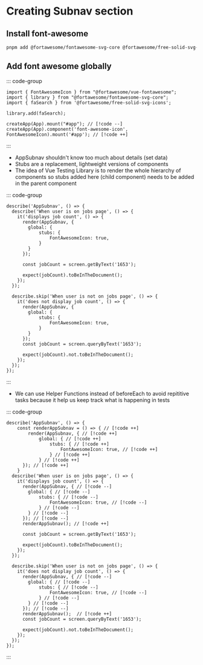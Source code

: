 # Creating Subnav section

## Install font-awesome

```bash
pnpm add @fortawesome/fontawesome-svg-core @fortawesome/free-solid-svg-icons @fortawesome/vue-fontawesome@latest-3
```

## Add font awesome globally

::: code-group

```js:line-numbers [main.ts]
import { FontAwesomeIcon } from "@fortawesome/vue-fontawesome";
import { library } from "@fortawesome/fontawesome-svg-core";
import { faSearch } from '@fortawesome/free-solid-svg-icons';

library.add(faSearch);

createApp(App).mount("#app"); // [!code --]
createApp(App).component('font-awesome-icon', FontAwesomeIcon).mount('#app'); // [!code ++]
```

:::

- AppSubnav shouldn't know too much about details (set data)
- Stubs are a replacement, lightweight versions of components
- The idea of Vue Testing Library is to render the whole hierarchy of components so stubs added here (child component) needs to be added in the parent component

::: code-group

```js:line-numbers [AppSubnav.test.ts]
describe('AppSubnav', () => {
  describe('When user is on jobs page', () => {
    it('displays job count', () => {
      render(AppSubnav, {
        global: {
            stubs: {
                FontAwesomeIcon: true,
            }
        }
      });

      const jobCount = screen.getByText('1653');

      expect(jobCount).toBeInTheDocument();
    });
  });

  describe.skip('When user is not on jobs page', () => {
    it('does not display job count', () => {
      render(AppSubnav, {
        global: {
            stubs: {
                FontAwesomeIcon: true,
            }
        }
      });
      const jobCount = screen.queryByText('1653');

      expect(jobCount).not.toBeInTheDocument();
    });
  });
});
```

:::

- We can use Helper Functions instead of beforeEach to avoid repititive tasks because it help us keep track what is happening in tests

::: code-group

```js:line-numbers [AppSubnav.test.ts]
describe('AppSubnav', () => {
    const renderAppSubnav = () => { // [!code ++]
        render(AppSubnav, { // [!code ++]
            global: { // [!code ++]
                stubs: { // [!code ++]
                    FontAwesomeIcon: true, // [!code ++]
                } // [!code ++]
            } // [!code ++]
      }); // [!code ++]
    }
  describe('When user is on jobs page', () => {
    it('displays job count', () => {
      render(AppSubnav, { // [!code --]
        global: { // [!code --]
            stubs: { // [!code --]
                FontAwesomeIcon: true, // [!code --]
            } // [!code --]
        } // [!code --]
      }); // [!code --]
      renderAppSubnav(); // [!code ++]

      const jobCount = screen.getByText('1653');

      expect(jobCount).toBeInTheDocument();
    });
  });

  describe.skip('When user is not on jobs page', () => {
    it('does not display job count', () => {
      render(AppSubnav, { // [!code --]
        global: { // [!code --]
            stubs: { // [!code --]
                FontAwesomeIcon: true, // [!code --]
            } // [!code --]
        } // [!code --]
      }); // [!code --]
      renderAppSubnav();  // [!code ++]
      const jobCount = screen.queryByText('1653');

      expect(jobCount).not.toBeInTheDocument();
    });
  });
});
```

:::

